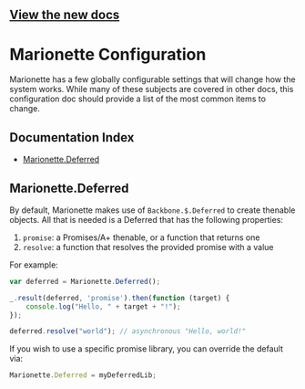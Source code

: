 ## [View the new docs](http://marionettejs.com/docs/marionette.configuration.html)

# Marionette Configuration

Marionette has a few globally configurable settings that will
change how the system works. While many of these subjects are covered
in other docs, this configuration doc should provide a list of the
most common items to change.

## Documentation Index

* [Marionette.Deferred](#deferred)

## Marionette.Deferred <a name="deferred"></a>

By default, Marionette makes use of `Backbone.$.Deferred` to create
thenable objects. All that is needed is a Deferred that has the
following properties:

1. `promise`: a Promises/A+ thenable, or a function that returns one
2. `resolve`: a function that resolves the provided promise with a value

For example:

```js
var deferred = Marionette.Deferred();

_.result(deferred, 'promise').then(function (target) {
    console.log("Hello, " + target + "!");
});

deferred.resolve("world"); // asynchronous "Hello, world!"
```

If you wish to use a specific promise library, you can override the default via:

```js
Marionette.Deferred = myDeferredLib;
```
